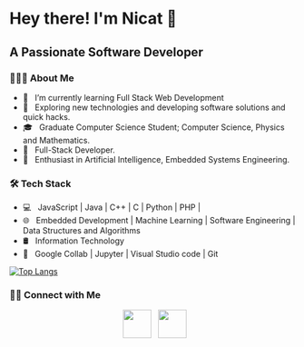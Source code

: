 <h1> Hey there! I'm Nicat 👋 </h1>
<h2> A Passionate Software Developer </h2>

<h3> 👨🏻‍💻 About Me </h3>

- 🔭 &nbsp; I’m currently learning Full Stack Web Development
- 🤔 &nbsp; Exploring new technologies and developing software solutions and quick hacks.
- 🎓 &nbsp; Graduate Computer Science Student; Computer Science, Physics and Mathematics.
- 💼 &nbsp; Full-Stack Developer.
- 🌱 &nbsp; Enthusiast in Artificial Intelligence, Embedded Systems Engineering.

<h3>🛠 Tech Stack</h3>

- 💻 &nbsp;  JavaScript | Java | C++ | C |  Python | PHP |
- 🌐 &nbsp; Embedded Development | Machine Learning | Software Engineering | Data Structures and Algorithms
- 🛢 &nbsp; Information Technology 
- 🔧 &nbsp; Google Collab | Jupyter | Visual Studio code  | Git


[![Top Langs](https://github-readme-stats.vercel.app/api/top-langs/?username=kumawatlalit912&layout=compact&text_color=daf7dc&bg_color=151515)](https://github.com/kumawatlalit912/github-readme-stats)


<h3> 🤝🏻 Connect with Me </h3>

<p align="center">
&nbsp; <a href="https://www.linkedin.com/in/nicat-hasanli-864469216/" target="_blank" rel="noopener noreferrer"><img src="https://img.icons8.com/plasticine/100/000000/linkedin.png" width="50" /></a>
&nbsp; <a href="mailto:hesenlinicat2002@gmail.com" target="_blank" rel="noopener noreferrer"><img src="https://img.icons8.com/plasticine/100/000000/gmail.png"  width="50" /></a>
</p>
